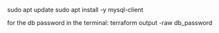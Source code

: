 sudo apt update
sudo apt install -y mysql-client

for the db password in the terminal:
terraform output -raw db_password
